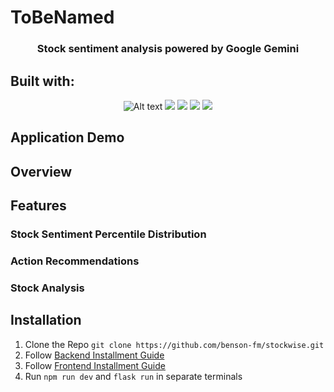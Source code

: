 # ToBeNamed
<div align="center">
  

  ### Stock sentiment analysis powered by Google Gemini
</div>


## Built with:
<div align="center">
  <img alt="Alt text" src="https://img.shields.io/badge/JavaScript-F7DF1E.svg?style=for-the-badge&logo=JavaScript&logoColor=black"/>
  <img src=https://img.shields.io/badge/React-61DAFB.svg?style=for-the-badge&logo=React&logoColor=black>
  <img src=https://img.shields.io/badge/Tailwind%20CSS-06B6D4.svg?style=for-the-badge&logo=Tailwind-CSS&logoColor=white>
  <img src=https://img.shields.io/badge/Vite-646CFF.svg?style=for-the-badge&logo=Vite&logoColor=white>
  <img src=https://img.shields.io/badge/Node.js-5FA04E.svg?style=for-the-badge&logo=nodedotjs&logoColor=white>
</div>

## Application Demo


## Overview


## Features
### Stock Sentiment Percentile Distribution


### Action Recommendations


### Stock Analysis


## Installation
1. Clone the Repo `git clone https://github.com/benson-fm/stockwise.git`
2. Follow [Backend Installment Guide](https://github.com/benson-fm/stockwise/tree/main/backend)
3. Follow [Frontend Installment Guide](https://github.com/benson-fm/stockwise/tree/main/frontend)
4. Run `npm run dev` and `flask run` in separate terminals
